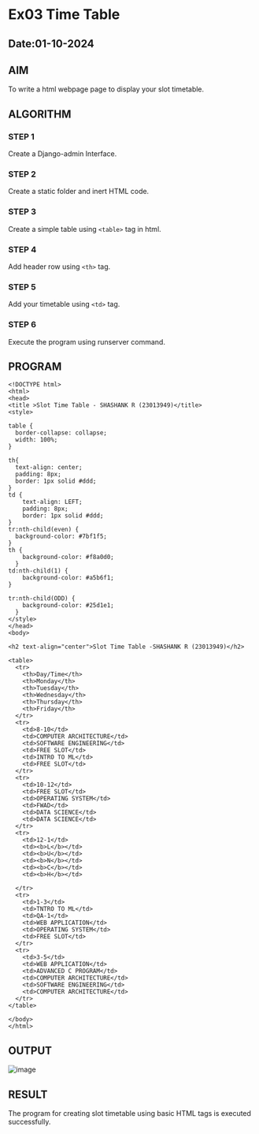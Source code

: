 # Ex03 Time Table
## Date:01-10-2024

## AIM
To write a html webpage page to display your slot timetable.

## ALGORITHM
### STEP 1
Create a Django-admin Interface.

### STEP 2
Create a static folder and inert HTML code.

### STEP 3
Create a simple table using ```<table>``` tag in html.

### STEP 4
Add header row using ```<th>``` tag.

### STEP 5
Add your timetable using ```<td>``` tag.

### STEP 6
Execute the program using runserver command.

## PROGRAM
```
<!DOCTYPE html>
<html>
<head>
<title >Slot Time Table - SHASHANK R (23013949)</title>
<style>

table {
  border-collapse: collapse;
  width: 100%;
}

th{
  text-align: center;
  padding: 8px;
  border: 1px solid #ddd;
}
td {
    text-align: LEFT;
    padding: 8px;
    border: 1px solid #ddd;
}
tr:nth-child(even) {
  background-color: #7bf1f5;
}
th {
    background-color: #f8a0d0;
  }
td:nth-child(1) {
    background-color: #a5b6f1;
}

tr:nth-child(ODD) {
    background-color: #25d1e1;
  }
</style>
</head>
<body>

<h2 text-align="center">Slot Time Table -SHASHANK R (23013949)</h2>

<table>
  <tr>
    <th>Day/Time</th>
    <th>Monday</th>
    <th>Tuesday</th>
    <th>Wednesday</th>
    <th>Thursday</th>
    <th>Friday</th>
  </tr>
  <tr>
    <td>8-10</td>
    <td>COMPUTER ARCHITECTURE</td>
    <td>SOFTWARE ENGINEERING</td>
    <td>FREE SLOT</td>
    <td>INTRO TO ML</td>
    <td>FREE SLOT</td>
  </tr>
  <tr>
    <td>10-12</td>
    <td>FREE SLOT</td>
    <td>OPERATING SYSTEM</td>
    <td>FWAD</td>
    <td>DATA SCIENCE</td>
    <td>DATA SCIENCE</td>
  </tr>
  <tr>
    <td>12-1</td>
    <td><b>L</b></td>
    <td><b>U</b></td>
    <td><b>N</b></td>
    <td><b>C</b></td>
    <td><b>H</b></td>
    
  </tr>
  <tr>
    <td>1-3</td>
    <td>TNTRO TO ML</td>
    <td>QA-1</td>
    <td>WEB APPLICATION</td>
    <td>OPERATING SYSTEM</td>
    <td>FREE SLOT</td>
  </tr>
  <tr>
    <td>3-5</td>
    <td>WEB APPLICATION</td>
    <td>ADVANCED C PROGRAM</td>
    <td>COMPUTER ARCHITECTURE</td>
    <td>SOFTWARE ENGINEERING</td>
    <td>COMPUTER ARCHITECTURE</td>
  </tr>
</table>

</body>
</html>
```
## OUTPUT
![image](https://github.com/user-attachments/assets/2b6ec5db-4a04-4035-b05c-0329b8882f2f)


## RESULT
The program for creating slot timetable using basic HTML tags is executed successfully.
